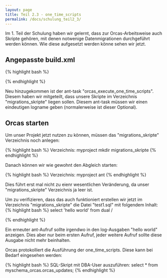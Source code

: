 ```yaml
---
layout: page
title: Teil 2.3 - one_time_scripts
permalink: /docs/schulung_teil2_3/
---
```


Im 1. Teil der Schulung haben wir gelernt, dass zur Orcas-Arbeitsweise auch Skripte gehören, mit denen notwenige Datenmigrationen durchgeführt werden können. Wie diese aufgesetzt werden könne sehen wir jetzt.

## Angepasste build.xml

{% highlight bash %}
<?xml version = '1.0' encoding = 'windows-1252'?>
<project name="myproject" default="build">
  <property name="orcas_dir" value="/orcas/orcas/orcas_core"/>
  <import file="${orcas_dir}/orcas_default_tasks.xml"/>

  <property name="orcas.default_user" value="myschema"/>
  <property name="orcas.default_password" value="myschema"/>
  <property name="orcas.default_user_orcas" value="myschema_orcas"/>
  <property name="orcas.default_password_orcas" value="myschema_orcas"/>
  <property name="orcas.default_tnsname" value="XE"/>
  <property name="orcas.default_jdbcurl" value="jdbc:oracle:thin:@localhost:1521:XE"/>
  <property name="orcas.default_tmpfolder" value="tmp"/>
  <property name="orcas.default_spoolfolder" value=""/>

  <target name="setup" >
    <orcas_install user="system" password="sa"/>
  </target>

  <target name="build" >
    <orcas_initialize/>
    <orcas_execute_one_time_scripts scriptfolder="migrations_skripte" logname="migrations_skripte"/>
    <orcas_execute_statics scriptfolder="tables"/>
  </target>
</project>
{% endhighlight %}

Neu hinzugekommen ist der ant-task "orcas_execute_one_time_scripts". Diesem haben wir mitgeteilt, dass unsere Skripte im Verzeichnis "migrations_skripte" liegen sollen. Diesem ant-task müssen wir einen eindeutigen logname geben (normalerweise ist dieser Optional).

## Orcas starten

Um unser Projekt jetzt nutzen zu können, müssen das "migrations_skripte" Verzeichnis noch anlegen:

{% highlight bash %}
Verzeichnis: myproject
mkdir migrations_skripte
{% endhighlight %}

Danach können wir wie gewohnt den Abgleich starten:

{% highlight bash %}
Verzeichnis: myproject
ant 
{% endhighlight %}

Dies führt erst mal nicht zu eienr wesentlichen Veränderung, da unser "migrations_skripte" Verzeichnis ja leer ist.

Um zu verifizieren, dass das auch funktioniert erstellen wir jetzt im Verzeichnis "migrations_skripte" die Datei "test1.sql" mit folgendem Inhalt:
{% highlight bash %}
select 'hello world' from dual
/

{% endhighlight %}

Ein erneuter ant-Aufruf sollte irgendwo in den log-Ausgaben "hello world" anzeigen. Dies aber nur beim ersten Aufruf, jeder weitere Aufruf sollte diese Ausgabe nicht mehr beinhalten.

Orcas protokolliert die Ausführung der one_time_scripts. Diese kann bei Bedarf eingesehen werden:

{% highlight bash %}
SQL-Skript mit DBA-User auszuführen:
select *
  from myschema_orcas.orcas_updates;
{% endhighlight %}

